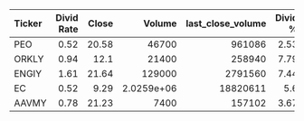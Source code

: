 | Ticker   |   Divid Rate |   Close |          Volume |   last_close_volume |   Divid % | 5_Days_pos   | above_SMA_50   |
|:---------|-------------:|--------:|----------------:|--------------------:|----------:|:-------------|:---------------|
| PEO      |         0.52 |   20.58 |  46700          |              961086 |      2.53 | True         | False          |
| ORKLY    |         0.94 |   12.1  |  21400          |              258940 |      7.79 | True         | True           |
| ENGIY    |         1.61 |   21.64 | 129000          |             2791560 |      7.44 | True         | True           |
| EC       |         0.52 |    9.29 |      2.0259e+06 |            18820611 |      5.6  | True         | False          |
| AAVMY    |         0.78 |   21.23 |   7400          |              157102 |      3.67 | True         | True           |